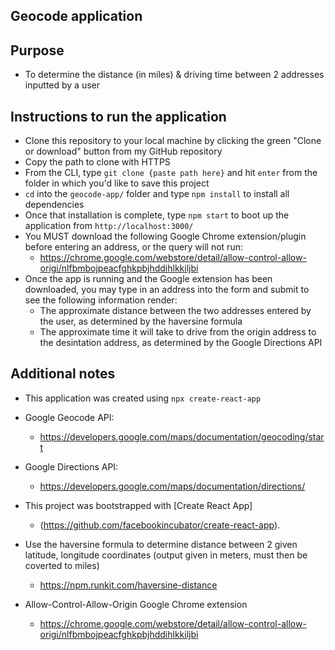 ## Geocode application

## Purpose

* To determine the distance (in miles) & driving time between 2 addresses inputted by a user

## Instructions to run the application

  * Clone this repository to your local machine by clicking the green "Clone or download" button from my GitHub repository
  * Copy the path to clone with HTTPS
  * From the CLI, type ``` git clone {paste path here} ``` and hit ```enter``` from the folder in which you'd like to save this project
  * ```cd``` into the ```geocode-app/``` folder and type ```npm install``` to install all dependencies
  * Once that installation is complete, type ```npm start``` to boot up the application from ```http://localhost:3000/```
  * You MUST download the following Google Chrome extension/plugin before entering an address, or the query will not run:
    * https://chrome.google.com/webstore/detail/allow-control-allow-origi/nlfbmbojpeacfghkpbjhddihlkkiljbi
  * Once the app is running and the Google extension has been downloaded, you may type in an address into the form and submit to see the following information render:
    * The approximate distance between the two addresses entered by the user, as determined by the haversine formula
    * The approximate time it will take to drive from the origin address to the desintation address, as determined by the Google Directions API

  ## Additional notes

  * This application was created using ```npx create-react-app```

  * Google Geocode API:
    * https://developers.google.com/maps/documentation/geocoding/start

  * Google Directions API:
    * https://developers.google.com/maps/documentation/directions/

  * This project was bootstrapped with [Create React App]
    * (https://github.com/facebookincubator/create-react-app).

  * Use the haversine formula to determine distance between 2 given latitude, longitude coordinates (output given in meters, must then be coverted to miles) 
    * https://npm.runkit.com/haversine-distance

  * Allow-Control-Allow-Origin Google Chrome extension
    *  https://chrome.google.com/webstore/detail/allow-control-allow-origi/nlfbmbojpeacfghkpbjhddihlkkiljbi

